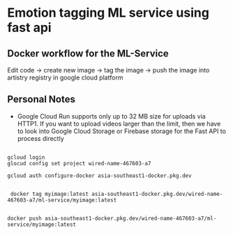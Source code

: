 # Emotion tagging ML service using fast api 

## Docker workflow for the ML-Service
Edit code → create new image → tag the image → push the image into artistry registry in google cloud platform

## Personal Notes
* Google Cloud Run supports only up to 32 MB size for uploads via HTTP1. If you want to upload videos larger than the limit, then we have to look into Google Cloud Storage or Firebase storage for the Fast API to process directly

```

gcloud login
glocud config set project wired-name-467603-a7

gcloud auth configure-docker asia-southeast1-docker.pkg.dev


 docker tag myimage:latest asia-southeast1-docker.pkg.dev/wired-name-467603-a7/ml-service/myimage:latest


docker push asia-southeast1-docker.pkg.dev/wired-name-467603-a7/ml-service/myimage:latest





```


